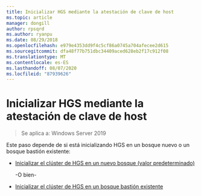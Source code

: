 ```yaml
---
title: Inicializar HGS mediante la atestación de clave de host
ms.topic: article
manager: dongill
author: rpsqrd
ms.author: ryanpu
ms.date: 08/29/2018
ms.openlocfilehash: e979e4353dd9f4c5cf86a0745a704afecee2d615
ms.sourcegitcommit: dfa48f77b751dbc34409aced628eb2f17c912f08
ms.translationtype: MT
ms.contentlocale: es-ES
ms.lasthandoff: 08/07/2020
ms.locfileid: "87939626"
---
```

# <a name="initialize-hgs-using-host-key-attestation"></a>Inicializar HGS mediante la atestación de clave de host

>Se aplica a: Windows Server 2019

Este paso depende de si está inicializando HGS en un bosque nuevo o un bosque bastión existente:

- [Inicializar el clúster de HGS en un nuevo bosque (valor predeterminado)](guarded-fabric-initialize-hgs-key-mode-default.md)

  -O bien-

- [Inicializar el clúster de HGS en un bosque bastión existente](guarded-fabric-initialize-hgs-key-mode-bastion.md)






